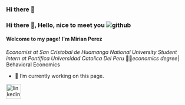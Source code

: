 ### Hi there 👋

<!--
**Myriamcode/Myriamcode** is a ✨ _special_ ✨ repository because its `README.md` (this file) appears on your GitHub profile.

Here are some ideas to get you started:

- 🔭 I’m currently working on ...
- 🌱 I’m currently learning ...
- 👯 I’m looking to collaborate on ...
- 🤔 I’m looking for help with ...
- 💬 Ask me about ...
- 📫 How to reach me: ...
- 😄 Pronouns: ...
- ⚡ Fun fact: ...
-->
### Hi there 👋, **Hello, nice to meet you** ![github](https://w7.pngwing.com/pngs/811/39/png-transparent-todo-econometria-econometrics-research-statistics-autocorrelation-blogger-angle-text-logo.png)
#### Welcome to my page!                                                             I'm  Mirian Perez
*Economist at San Cristobal de Huamanga National University*
*Student intern at  Pontifica Universidad Catolica Del Peru*
:woman_student:*economics degree*| Behavioral Economics 

- 🔭 I’m currently working on this page. 


[<img src='https://cdn.jsdelivr.net/npm/simple-icons@3.0.1/icons/linkedin.svg' alt='linkedin' height='40'>](https://www.linkedin.com/in/mirian-perez-007a87161/)  


